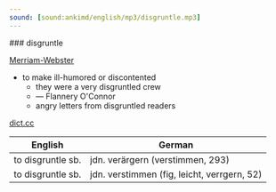 ```yaml
---
sound: [sound:ankimd/english/mp3/disgruntle.mp3]
---
```


\### disgruntle

[Merriam-Webster](https://www.merriam-webster.com/dictionary/disgruntle)

- to make ill-humored or discontented
    - they were a very disgruntled crew
    - — Flannery O'Connor
    - angry letters from disgruntled readers

[dict.cc](https://www.dict.cc/disgruntle)

| English        | German       |
| -------------- | ------------ |
| to disgruntle sb. | jdn. verärgern (verstimmen, 293) |
| to disgruntle sb. | jdn. verstimmen (fig, leicht, verrgern, 52) |
